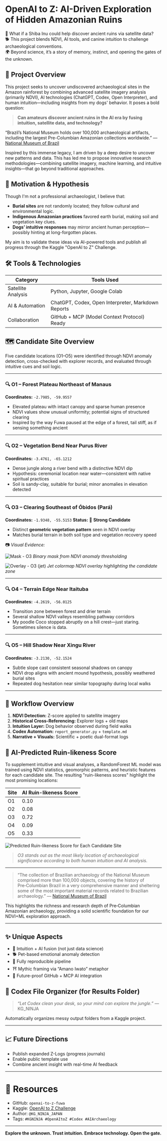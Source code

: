 # OpenAI to Z: AI-Driven Exploration of Hidden Amazonian Ruins

🚨 What if a Shiba Inu could help discover ancient ruins via satellite data?  
🐕 This project blends NDVI, AI tools, and canine intuition to challenge archaeological conventions.  
🌍 Beyond science, it’s a story of memory, instinct, and opening the gates of the unknown.

## 🌿 Project Overview

This project seeks to uncover undiscovered archaeological sites in the Amazon rainforest by combining advanced satellite imagery analysis (primarily NDVI), AI technologies (ChatGPT, Codex, Open Interpreter), and human intuition—including insights from my dogs' behavior. It poses a bold question:

> **Can amateurs discover ancient ruins in the AI era by fusing intuition, satellite data, and technology?**

“Brazil’s National Museum holds over 100,000 archaeological artifacts, including the largest Pre-Columbian Amazonian collections worldwide.”
— [National Museum of Brazil](https://www.museunacional.ufrj.br/)

Inspired by this immense legacy, I am driven by a deep desire to uncover new patterns and data. This has led me to propose innovative research methodologies—combining satellite imagery, machine learning, and intuitive insights—that go beyond traditional approaches.

## 🎯 Motivation & Hypothesis

Though I'm not a professional archaeologist, I believe that:

* **Burial sites** are not randomly located; they follow cultural and environmental logic.
* **Indigenous Amazonian practices** favored earth burial, making soil and vegetation key clues.
* **Dogs’ intuitive responses** may mirror ancient human perception—possibly hinting at long-forgotten places.

My aim is to validate these ideas via AI-powered tools and publish all progress through the Kaggle "OpenAI to Z" Challenge.

## 🛠 Tools & Technologies

| Category           | Tools Used                                         |
| ------------------ | -------------------------------------------------- |
| Satellite Analysis | Python, Jupyter, Google Colab                      |
| AI & Automation    | ChatGPT, Codex, Open Interpreter, Markdown Reports |
| Collaboration      | GitHub + MCP (Model Context Protocol) Ready        |

## 🗺️ Candidate Site Overview

Five candidate locations (O1–O5) were identified through NDVI anomaly detection, cross-checked with explorer records, and evaluated through intuitive cues and soil logic.

---

### 🔍 O1 – Forest Plateau Northeast of Manaus

**Coordinates:** `-2.7985, -59.9557`

* Elevated plateau with intact canopy and sparse human presence
* NDVI values show unusual uniformity; potential signs of structured clearing
* Inspired by the way Fuwa paused at the edge of a forest, tail stiff, as if sensing something ancient

---

### 🔍 O2 – Vegetation Bend Near Purus River

**Coordinates:** `-3.4761, -65.1212`

* Dense jungle along a river bend with a distinctive NDVI dip
* Hypothesis: ceremonial location near water—consistent with native spiritual practices
* Soil is sandy-clay, suitable for burial; minor anomalies in elevation detected

---

### 🔍 O3 – Clearing Southeast of Óbidos (Pará)

**Coordinates:** `-1.9348, -55.5153`
**Status:** 🏺 **Strong Candidate**

* Distinct **geometric vegetation pattern** seen in NDVI overlay
* Matches burial terrain in both soil type and vegetation recovery speed

📷 *Visual Evidence:*

![Mask - O3](https://raw.githubusercontent.com/KG-NINJA/openai-to-z-fuwa/main/o3_candidates_mask.png)
*Binary mask from NDVI anomaly thresholding*

![Overlay - O3 (jet)](https://raw.githubusercontent.com/KG-NINJA/openai-to-z-fuwa/main/o3_ndvi_overlay_jet.png)
*Jet colormap NDVI overlay highlighting the candidate zone*

---

### 🔍 O4 – Terrain Edge Near Itaituba

**Coordinates:** `-4.2619, -56.0125`

* Transition zone between forest and drier terrain
* Several shallow NDVI valleys resembling pathway corridors
* My poodle Coco stopped abruptly on a hill crest—just staring. Sometimes silence is data.

---

### 🔍 O5 – Hill Shadow Near Xingu River

**Coordinates:** `-3.2130, -52.1524`

* Subtle slope cast consistent seasonal shadows on canopy
* NDVI drop aligns with ancient mound hypothesis, possibly weathered burial sites
* Repeated dog hesitation near similar topography during local walks

---

## 🔁 Workflow Overview

1. **NDVI Detection:** Z-score applied to satellite imagery
2. **Historical Cross-Referencing:** Explorer logs + old maps
3. **Intuition Layer:** Dog behavior observed during field walks
4. **Codex Automation:** `report_generator.py` + `template.md`
5. **Narrative + Visuals:** Scientific + poetic dual-format logs

## 🧠 AI-Predicted Ruin-likeness Score

To supplement intuitive and visual analyses, a RandomForest ML model was trained using NDVI statistics, geomorphic patterns, and heuristic features for each candidate site. The resulting "ruin-likeness scores" highlight the most promising locations:

| Site | AI Ruin-likeness Score |
| ---- | ---------------------- |
| O1   | 0.10                   |
| O2   | 0.08                   |
| O3   | 0.72                   |
| O4   | 0.09                   |
| O5   | 0.33                   |

![Predicted Ruin-likeness Score for Each Candidate Site](ruin_likeness_scores.png)

> *O3 stands out as the most likely location of archaeological significance according to both human intuition and AI analysis.*

---

> “The collection of Brazilian archaeology of the National Museum comprised more than 100,000 objects, covering the history of Pre‑Columbian Brazil in a very comprehensive manner and sheltering some of the most important material records related to Brazilian archaeology.”
> — [National Museum of Brazil](https://www.museunacional.ufrj.br/)

This highlights the richness and research depth of Pre‑Columbian Amazonian archaeology, providing a solid scientific foundation for our NDVI+ML exploration approach.

---

## ✨ Unique Aspects

* 🧠 Intuition + AI fusion (not just data science)
* 🐕 Pet-based emotional anomaly detection
* 🧪 Fully reproducible pipeline
* ⛩️ Mythic framing via “Amano Iwato” metaphor
* 🚀 Future-proof GitHub + MCP AI integration

## 📂 Codex File Organizer (for Results Folder)

> *“Let Codex clean your desk, so your mind can explore the jungle.”* — KG\_NINJA

Automatically organizes messy output folders from a Kaggle project.

---

## 📈 Future Directions

* Publish expanded Z-Logs (progress journals)
* Enable public template use
* Combine ancient insight with real-time AI feedback

---

# 🔗 Resources

* GitHub: `openai-to-z-fuwa`
* Kaggle: [OpenAI to Z Challenge](https://www.kaggle.com/competitions/openai-to-z-challenge)
* Author: `@KG_NINJA_JAPAN`
* Tags: `#KGNINJA #OpenAItoZ #Codex #AIArchaeology`

---

**Explore the unknown. Trust intuition. Embrace technology. Open the gate.**
